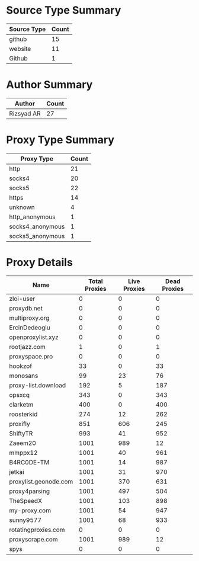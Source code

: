 # Source Type Summary

| Source Type | Count |
|-------------|-------|
| github | 15 |
| website | 11 |
| Github | 1 |


# Author Summary

| Author | Count |
|--------|-------|
| Rizsyad AR | 27 |


# Proxy Type Summary

| Proxy Type | Count |
|------------|-------|
| http | 21 |
| socks4 | 20 |
| socks5 | 22 |
| https | 14 |
| unknown | 4 |
| http_anonymous | 1 |
| socks4_anonymous | 1 |
| socks5_anonymous | 1 |


# Proxy Details

| Name | Total Proxies | Live Proxies | Dead Proxies |
|------|---------------|--------------|---------------|
| zloi-user | 0 | 0 | 0 |
| proxydb.net | 0 | 0 | 0 |
| multiproxy.org | 0 | 0 | 0 |
| ErcinDedeoglu | 0 | 0 | 0 |
| openproxylist.xyz | 0 | 0 | 0 |
| rootjazz.com | 1 | 0 | 1 |
| proxyspace.pro | 0 | 0 | 0 |
| hookzof | 33 | 0 | 33 |
| monosans | 99 | 23 | 76 |
| proxy-list.download | 192 | 5 | 187 |
| opsxcq | 343 | 0 | 343 |
| clarketm | 400 | 0 | 400 |
| roosterkid | 274 | 12 | 262 |
| proxifly | 851 | 606 | 245 |
| ShiftyTR | 993 | 41 | 952 |
| Zaeem20 | 1001 | 989 | 12 |
| mmppx12 | 1001 | 40 | 961 |
| B4RC0DE-TM | 1001 | 14 | 987 |
| jetkai | 1001 | 31 | 970 |
| proxylist.geonode.com | 1001 | 370 | 631 |
| proxy4parsing | 1001 | 497 | 504 |
| TheSpeedX | 1001 | 103 | 898 |
| my-proxy.com | 1001 | 54 | 947 |
| sunny9577 | 1001 | 68 | 933 |
| rotatingproxies.com | 0 | 0 | 0 |
| proxyscrape.com | 1001 | 989 | 12 |
| spys | 0 | 0 | 0 |
